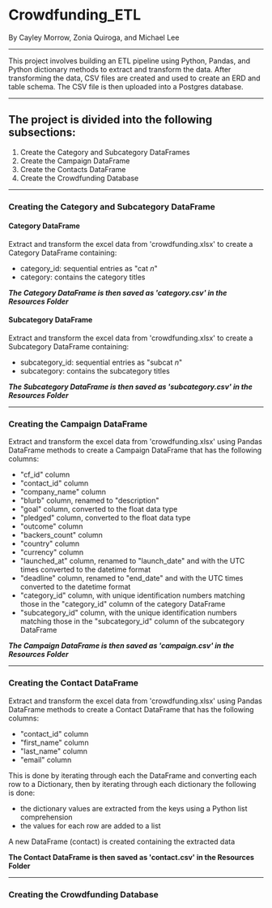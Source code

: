 # Crowdfunding_ETL
By Cayley Morrow, Zonia Quiroga, and Michael Lee

-----------------------------------------------------------------------------

This project involves building an ETL pipeline using Python, Pandas, and Python dictionary methods to extract and transform the data. After transforming the data, CSV files are created and used to create an ERD and table schema. The CSV file is then uploaded into a Postgres database. 

-----------------------------------------------------------------------------

## The project is divided into the following subsections:

1. Create the Category and Subcategory DataFrames
2. Create the Campaign DataFrame
3. Create the Contacts DataFrame
4. Create the Crowdfunding Database

------------------------------------------------------------------------------

### Creating the Category and Subcategory DataFrame
#### Category DataFrame

Extract and transform the excel data from 'crowdfunding.xlsx' to create a Category DataFrame containing:
- category_id: sequential entries as "cat _n_"
- category: contains the category titles

**_The Category DataFrame is then saved as 'category.csv' in the Resources Folder_**

#### Subcategory DataFrame
Extract and transform the excel data from 'crowdfunding.xlsx' to create a Subcategory DataFrame containing:
- subcategory_id: sequential entries as "subcat _n_"
- subcategory: contains the subcategory titles

**_The Subcategory DataFrame is then saved as 'subcategory.csv' in the Resources Folder_**

------------------------------------------------------------------------------

### Creating the Campaign DataFrame

Extract and transform the excel data from 'crowdfunding.xlsx' using Pandas DataFrame methods to create a Campaign DataFrame that has the following columns:
- "cf_id" column
- "contact_id" column
- "company_name" column
- "blurb" column, renamed to "description"
- "goal" column, converted to the float data type
- "pledged" column, converted to the float data type
- "outcome" column
- "backers_count" column
- "country" column
- "currency" column
- "launched_at" column, renamed to "launch_date" and with the UTC times converted to the datetime format
- "deadline" column, renamed to "end_date" and with the UTC times converted to the datetime format
- "category_id" column, with unique identification numbers matching those in the "category_id" column of the category DataFrame
- "subcategory_id" column, with the unique identification numbers matching those in the "subcategory_id" column of the subcategory DataFrame

**_The Campaign DataFrame is then saved as 'campaign.csv' in the Resources Folder_**

------------------------------------------------------------------------------

### Creating the Contact DataFrame

Extract and transform the excel data from 'crowdfunding.xlsx' using Pandas DataFrame methods to create a Contact DataFrame that has the following columns:

- "contact_id" column
- "first_name" column
- "last_name" column
- "email" column

This is done by iterating through each the DataFrame and converting each row to a Dictionary, then by iterating through each dictionary the following is done:
- the dictionary values are extracted from the keys using a Python list comprehension
- the values for each row are added to a list

A new DataFrame (contact) is created containing the extracted data

**__The Contact DataFrame is then saved as 'contact.csv' in the Resources Folder__**

-----------------------------------------------------------------------------

### Creating the Crowdfunding Database

